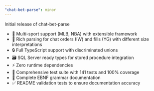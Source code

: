 ```yaml
---
"chat-bet-parse": minor
---
```


Initial release of chat-bet-parse

- 🏈 Multi-sport support (MLB, NBA) with extensible framework
- 📝 Rich parsing for chat orders (IW) and fills (YG) with different size interpretations  
- 🔒 Full TypeScript support with discriminated unions
- 🗃️ SQL Server ready types for stored procedure integration
- ⚡ Zero runtime dependencies
- 🧪 Comprehensive test suite with 141 tests and 100% coverage
- 📖 Complete EBNF grammar documentation
- ✅ README validation tests to ensure documentation accuracy
